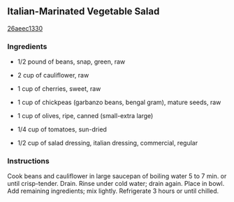 ## Italian-Marinated Vegetable Salad

[26aeec1330](http://www.kraftrecipes.com/recipes/italian-marinated-vegetable-salad-112797.aspx)

### Ingredients

 - 1/2 pound of beans, snap, green, raw

 - 2 cup of cauliflower, raw

 - 1 cup of cherries, sweet, raw

 - 1 cup of chickpeas (garbanzo beans, bengal gram), mature seeds, raw

 - 1 cup of olives, ripe, canned (small-extra large)

 - 1/4 cup of tomatoes, sun-dried

 - 1/2 cup of salad dressing, italian dressing, commercial, regular

### Instructions

Cook beans and cauliflower in large saucepan of boiling water 5 to 7 min. or until crisp-tender. Drain. Rinse under cold water; drain again. Place in bowl. Add remaining ingredients; mix lightly. Refrigerate 3 hours or until chilled.